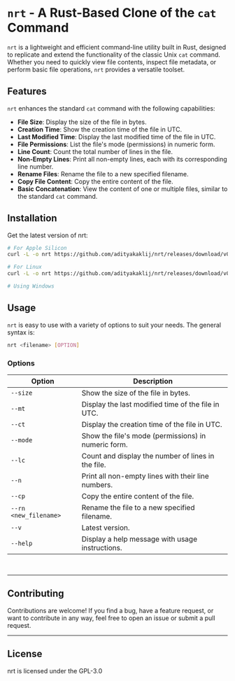 # `nrt` - A Rust-Based Clone of the `cat` Command

`nrt` is a lightweight and efficient command-line utility built in Rust, designed to replicate and extend the functionality of the classic Unix `cat` command.
Whether you need to quickly view file contents, inspect file metadata, or perform basic file operations, `nrt` provides a versatile toolset.

## Features

`nrt` enhances the standard `cat` command with the following capabilities:

- **File Size**: Display the size of the file in bytes.
- **Creation Time**: Show the creation time of the file in UTC.
- **Last Modified Time**: Display the last modified time of the file in UTC.
- **File Permissions**: List the file's mode (permissions) in numeric form.
- **Line Count**: Count the total number of lines in the file.
- **Non-Empty Lines**: Print all non-empty lines, each with its corresponding line number.
- **Rename Files**: Rename the file to a new specified filename.
- **Copy File Content**: Copy the entire content of the file.
- **Basic Concatenation**: View the content of one or multiple files, similar to the standard `cat` command.

## Installation

Get the latest version of nrt:

```sh
# For Apple Silicon
curl -L -o nrt https://github.com/adityakaklij/nrt/releases/download/v0.1.1_Linux/nrt && chmod +x nrt && sudo mv nrt /usr/local/bin/

# For Linux
curl -L -o nrt https://github.com/adityakaklij/nrt/releases/download/v0.1.0-Linux/nrt && chmod +x nrt && sudo mv nrt /usr/local/bin/

# Using Windows

```


## Usage

`nrt` is easy to use with a variety of options to suit your needs. 
The general syntax is:

```sh
nrt <filename> [OPTION]
```

### Options

| Option               | Description                                               |
|----------------------|-----------------------------------------------------------|
| `--size`             | Show the size of the file in bytes.                        |
| `--mt`               | Display the last modified time of the file in UTC.         |
| `--ct`               | Display the creation time of the file in UTC.              |
| `--mode`             | Show the file's mode (permissions) in numeric form.        |
| `--lc`               | Count and display the number of lines in the file.         |
| `--n`                | Print all non-empty lines with their line numbers.         |
| `--cp`               | Copy the entire content of the file.                       |
| `--rn <new_filename>`| Rename the file to a new specified filename.               |
| `--v`             | Latest version.                                               |
| `--help`             | Display a help message with usage instructions.            |



<br>
<hr>

## Contributing
Contributions are welcome! If you find a bug, have a feature request, or want to contribute in any way, feel free to open an issue or submit a pull request.

<hr>

## License
nrt is licensed under the GPL-3.0